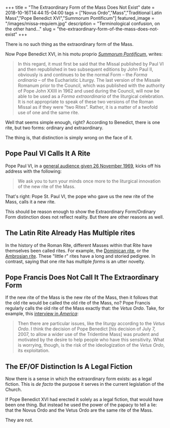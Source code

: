 +++
title =  "The Extraordinary Form of the Mass Does Not Exist"
date = 2018-10-16T14:44:15-04:00
tags = ["Novus Ordo","Mass","Traditional Latin Mass","Pope Benedict XVI","Summorum Pontificum"]
featured_image = "/images/missa-requiem.jpg"
description = "Terminological confusion, on the other hand…"
slug = "the-extraordinary-form-of-the-mass-does-not-exist"
+++

There is no such thing as the extraordinary form of the Mass.

Now Pope Benedict XVI, in his motu proprio [_Summorum
Pontificum_](https://w2.vatican.va/content/benedict-xvi/en/letters/2007/documents/hf_ben-xvi_let_20070707_lettera-vescovi.html),
writes:

> In this regard, it must first be said that the Missal published by Paul VI and then republished in two subsequent editions by John Paul II, obviously is and continues to be the normal Form – the _Forma ordinaria_ – of the Eucharistic Liturgy.  The last version of the Missale Romanum prior to the Council, which was published with the authority of Pope John XXIII in 1962 and used during the Council, will now be able to be used as a _Forma extraordinaria_ of the liturgical celebration.  It is not appropriate to speak of these two versions of the Roman Missal as if they were “two Rites”.  Rather, it is a matter of a twofold use of one and the same rite.

Well that seems simple enough, right? According to Benedict, there is one rite, but two forms: ordinary and
extraordinary.

The thing is, that distinction is simply wrong on the face of it.

## Pope Paul VI Calls It A Rite

Pope Paul VI, in a [general audience given 26 November
1969](https://www.ewtn.com/library/PAPALDOC/P6691126.HTM), kicks off his
address with the following:

> We ask you to turn your minds once more to the liturgical innovation of the new rite of the Mass.

That's right: Pope St. Paul VI, the pope who gave us the new rite of the Mass, calls it a new rite.

This should be reason enough to show the Extraordinary
Form/Ordinary Form distinction does not reflect reality. But there are
other reasons as well.

## The Latin Rite Already Has Multiple rites

In the history of the Roman Rite, different Masses within that
Rite have themselves been called rites. For example, the [Dominican rite](https://en.wikipedia.org/wiki/Dominican_Rite),
or the [Ambrosian rite](http://www.newadvent.org/cathen/01394a.htm). These "little r" rites have a long and storied
pedigree. In contrast, saying that one rite has multiple _forms_ is an utter novelty.

## Pope Francis Does Not Call It The Extraordinary Form

If the new rite of the Mass is the new rite of the Mass, then it follows
that the old rite would be called the old rite of the Mass, no? Pope
Francis regularly calls the old rite of the Mass exactly that: the
_Vetus Ordo_. Take, for example, this [interview in
_America_](https://www.americamagazine.org/faith/2013/09/30/big-heart-open-god-interview-pope-francis):

> Then there are particular issues, like the liturgy according to the _Vetus Ordo_. I think the decision of Pope Benedict [his decision of July 7, 2007, to allow a wider use of the Tridentine Mass] was prudent and motivated by the desire to help people who have this sensitivity. What is worrying, though, is the risk of the ideologization of the _Vetus Ordo_, its exploitation.

## The EF/OF Distinction Is A Legal Fiction

Now there is a sense in which the extraordinary form exists: as a legal
fiction. This is _de facto_ the purpose it serves in the current
legislation of the Church.

If Pope Benedict XVI had erected it solely as a legal fiction, that
would have been one thing. But instead he used the power of the papacy
to tell a lie: that the Novus Ordo and the Vetus Ordo are the same rite
of the Mass.

They are not.
